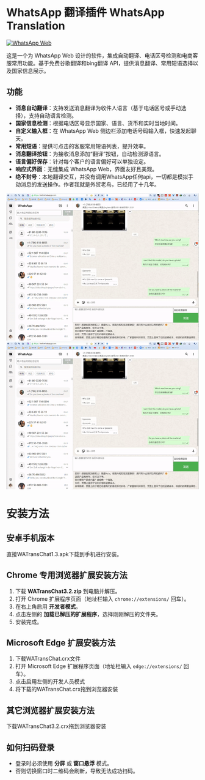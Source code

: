 # WhatsApp 翻译插件 WhatsApp Translation


[![WhatsApp Web](https://img.shields.io/badge/WhatsApp-Web-green.svg)](https://web.whatsapp.com/)

这是一个为 WhatsApp Web 设计的软件，集成自动翻译、电话区号检测和电商客服常用功能。基于免费谷歌翻译和bing翻译 API，提供消息翻译、常用短语选择以及国家信息展示。

## 功能

- **消息自动翻译**：支持发送消息翻译为收件人语言（基于电话区号或手动选择），支持自动语言检测。
- **国家信息检测**：根据电话区号显示国家、语言、货币和实时当地时间。
- **自定义输入框**：在 WhatsApp Web 侧边栏添加电话号码输入框，快速发起聊天。
- **常用短语**：提供可点击的客服常用短语列表，提升效率。
- **消息翻译按钮**：为接收消息添加“翻译”按钮，自动检测源语言。
- **语言偏好保存**：针对每个客户的语言偏好可以单独设定。
- **响应式界面**：无缝集成 WhatsApp Web，界面友好且美观。
- **绝不封号**：本地翻译交互，并没有调用WhatsApp任何api，一切都是模拟手动消息的发送操作。作者我就是外贸老鸟，已经用了十几年。
  
![自动翻译演示](https://github.com/zla5/WhatsappTranslate/blob/edee77a23dc79349c8ab68623c2f014ddc5ac6ae/%E8%87%AA%E5%8A%A8%E7%BF%BB%E8%AF%91%E6%BC%94%E7%A4%BA.gif)
![输入文字自动翻译演示](https://github.com/zla5/WhatsappTranslate/blob/edee77a23dc79349c8ab68623c2f014ddc5ac6ae/%E8%BE%93%E5%85%A5%E6%96%87%E5%AD%97%E8%87%AA%E5%8A%A8%E7%BF%BB%E8%AF%91%E6%BC%94%E7%A4%BA.gif)

# 安装方法

## 安卓手机版本
直接WATransChat1.3.apk下载到手机进行安装。

## Chrome 专用浏览器扩展安装方法
1. 下载 **WATransChat3.2.zip** 到电脑并解压。
2. 打开 Chrome 扩展程序页面（地址栏输入 `chrome://extensions/` 回车）。
3. 在右上角启用 **开发者模式**。
4. 点击左侧的 **加载已解压的扩展程序**，选择刚刚解压的文件夹。
5. 安装完成。

## Microsoft Edge 扩展安装方法
1. 下载WATransChat.crx文件
2. 打开 Microsoft Edge 扩展程序页面（地址栏输入 `edge://extensions/` 回车）。
3. 点击启用左侧的开发人员模式
4. 将下载的WATransChat.crx拖到浏览器安装


## 其它浏览器扩展安装方法
下载WATransChat3.2.crx拖到浏览器安装

## 如何扫码登录
- 登录时必须使用 **分屏** 或 **窗口悬浮** 模式。  
- 否则切换窗口时二维码会刷新，导致无法成功扫码。
